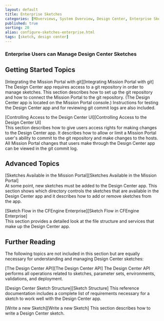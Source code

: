 ```yaml
---
layout: default
title: Enterprise Sketches
categories: [MOverviews, System Overview, Design Center, Enterprise Sketches]
published: true
sorting: 20
alias: configure-sketches-enterprise.html
tags: [sketch, design center]
---
```


### Enterprise Users can Manage Design Center Sketches 

## Getting Started Topics 

[Integrating the Mission Portal with git][Integrating Mission Portal with git]  The Design 
Center app requires access to a git repository in order to manage sketches. This section 
describes how to set up the git repository and how to connect the Mission Portal to the 
git repository. (The Design Center app is located on the Mission Portal console.) 
Instructions for testing the Design Center app and for reviewing git commit logs are also included. 

[Controlling Access to the Design Center UI][Controlling Access to the Design Center UI]  
This section describes how to give users access rights for making changes to the Design 
Center app. It describes how to allow or limit a Mission Portal user's ability to commit 
to the git repository and make changes to the hosts. All Mission Portal changes that users 
make through the Design Center app can be viewed in the git commit log.

## Advanced Topics

[Sketches Available in the Mission Portal][Sketches Available in the Mission Portal]  
At some point, new sketches must be added to the Design Center app. This section shows 
which directory controls the sketches that are available in the Design Center app and it 
describes how to add or remove sketches from the app.

[Sketch Flow in the CFEngine Enterprise][Sketch Flow in CFEngine Enterprise]  
This section provides a detailed look at the file structure and services that make up the 
Design Center app.

## Further Reading

The following topics are not included in this section but are equally necessary for 
understanding and managing Design Center sketches:

[The Design Center API][The Design Center API]  The Design Center API performs all 
operations related to sketches, parameter sets, environments, validations, and deployment.

[Design Center Sketch Structure][Sketch Structure]  This reference documentation includes 
a complete list of requirements necessary for a sketch to work well with the Design Center app.

[Write a new Sketch][Write a new Sketch]  This section describes how to write a Design Center sketch.




